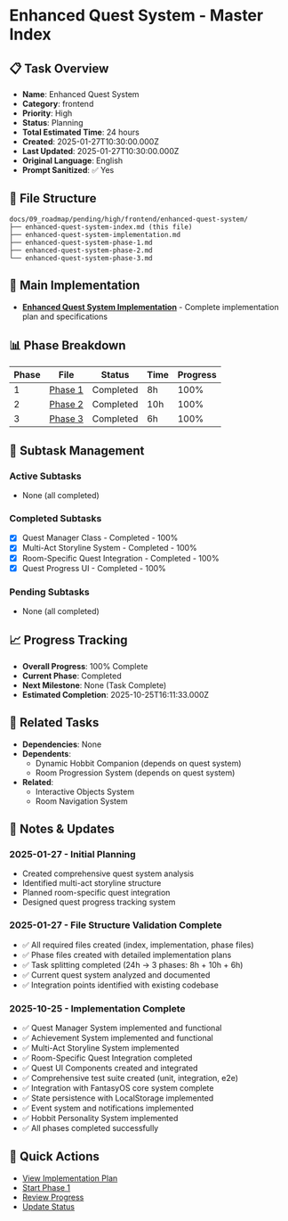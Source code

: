 # Enhanced Quest System - Master Index

## 📋 Task Overview
- **Name**: Enhanced Quest System
- **Category**: frontend
- **Priority**: High
- **Status**: Planning
- **Total Estimated Time**: 24 hours
- **Created**: 2025-01-27T10:30:00.000Z
- **Last Updated**: 2025-01-27T10:30:00.000Z
- **Original Language**: English
- **Prompt Sanitized**: ✅ Yes

## 📁 File Structure
```
docs/09_roadmap/pending/high/frontend/enhanced-quest-system/
├── enhanced-quest-system-index.md (this file)
├── enhanced-quest-system-implementation.md
├── enhanced-quest-system-phase-1.md
├── enhanced-quest-system-phase-2.md
└── enhanced-quest-system-phase-3.md
```

## 🎯 Main Implementation
- **[Enhanced Quest System Implementation](./enhanced-quest-system-implementation.md)** - Complete implementation plan and specifications

## 📊 Phase Breakdown
| Phase | File | Status | Time | Progress |
|-------|------|--------|------|----------|
| 1 | [Phase 1](./enhanced-quest-system-phase-1.md) | Completed | 8h | 100% |
| 2 | [Phase 2](./enhanced-quest-system-phase-2.md) | Completed | 10h | 100% |
| 3 | [Phase 3](./enhanced-quest-system-phase-3.md) | Completed | 6h | 100% |

## 🔄 Subtask Management
### Active Subtasks
- None (all completed)

### Completed Subtasks
- [x] Quest Manager Class - Completed - 100%
- [x] Multi-Act Storyline System - Completed - 100%
- [x] Room-Specific Quest Integration - Completed - 100%
- [x] Quest Progress UI - Completed - 100%

### Pending Subtasks
- None (all completed)

## 📈 Progress Tracking
- **Overall Progress**: 100% Complete
- **Current Phase**: Completed
- **Next Milestone**: None (Task Complete)
- **Estimated Completion**: 2025-10-25T16:11:33.000Z

## 🔗 Related Tasks
- **Dependencies**: None
- **Dependents**: 
  - Dynamic Hobbit Companion (depends on quest system)
  - Room Progression System (depends on quest system)
- **Related**: 
  - Interactive Objects System
  - Room Navigation System

## 📝 Notes & Updates
### 2025-01-27 - Initial Planning
- Created comprehensive quest system analysis
- Identified multi-act storyline structure
- Planned room-specific quest integration
- Designed quest progress tracking system

### 2025-01-27 - File Structure Validation Complete
- ✅ All required files created (index, implementation, phase files)
- ✅ Phase files created with detailed implementation plans
- ✅ Task splitting completed (24h → 3 phases: 8h + 10h + 6h)
- ✅ Current quest system analyzed and documented
- ✅ Integration points identified with existing codebase

### 2025-10-25 - Implementation Complete
- ✅ Quest Manager System implemented and functional
- ✅ Achievement System implemented and functional
- ✅ Multi-Act Storyline System implemented
- ✅ Room-Specific Quest Integration completed
- ✅ Quest UI Components created and integrated
- ✅ Comprehensive test suite created (unit, integration, e2e)
- ✅ Integration with FantasyOS core system complete
- ✅ State persistence with LocalStorage implemented
- ✅ Event system and notifications implemented
- ✅ Hobbit Personality System implemented
- ✅ All phases completed successfully

## 🚀 Quick Actions
- [View Implementation Plan](./enhanced-quest-system-implementation.md)
- [Start Phase 1](./enhanced-quest-system-phase-1.md)
- [Review Progress](#progress-tracking)
- [Update Status](#notes--updates)
